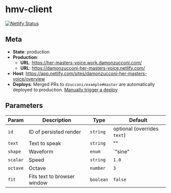 # hmv-client

[![Netlify Status](https://api.netlify.com/api/v1/badges/dec6ab5a-7932-45c5-8e14-324c8d377bb0/deploy-status)](https://app.netlify.com/sites/damonzucconi-her-masters-voice/deploys)

## Meta

- **State**: production
- **Production**:
  - **URL**: https://her-masters-voice.work.damonzucconi.com/
  - **URL**: https://damonzucconi-her-masters-voice.netlify.com/
- **Host**: https://app.netlify.com/sites/damonzucconi-her-masters-voice/overview
- **Deploys**: Merged PRs to `dzucconi/example#master` are automatically deployed to production. [Manually trigger a deploy](https://app.netlify.com/sites/damonzucconi-her-masters-voice/deploys)

## Parameters

| Param    | Description                 | Type      | Default                            |
| -------- | --------------------------- | --------- | ---------------------------------- |
| `id`     | ID of persisted render      | `string`  | optional (overrides `text`)        |
| `text`   | Text to speak               | `string`  | ""                                 |
| `shape`  | Waveform                    | `enum`    | `"sine"|"square"|"triangle"|"saw"` |
| `scalar` | Speed                       | `string`  | `1.0`                              |
| `octave` | Octave                      | `number`  | `3`                                |
| `fit`    | Fits text to browser window | `boolean` | `false`                            |
